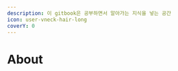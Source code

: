 ```yaml
---
description: 이 gitbook은 공부하면서 알아가는 지식을 넣는 공간
icon: user-vneck-hair-long
coverY: 0
---
```


# About


